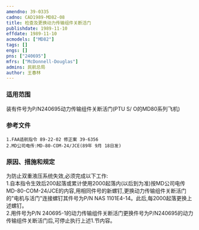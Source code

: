```yaml
---
amendno: 39-0335  
cadno: CAD1989-MD82-08  
title: 检查及更换动力传输组件关断活门  
publishdate: 1989-11-10  
effdate: 1989-11-10  
acmodels: ["MD82"]  
tags: []  
engs: []  
pns: ["240695"]  
mfrs: ["McDonnell-Douglas"]  
admins: 民航总局  
author: 王春林  
---
```

  
### 适用范围  
装有件号为P/N240695动力传输组件关断活门(PTU S/ O的MD80系列飞机)  
  
<!--more-->  
### 参考文件  
    1.FAA适航指令 89-22-02 修正案 39-6356  
    2.MD公司电传:MD-80-COM-24/JCE(89年 9月 18日发)  
  
### 原因、措施和规定  
   为防止双重液压系统失效,必须完成以下工作:  
    1.自本指令生效后200起落或累计使用2000起落内(以后到为准)按MD公司电传MD-80-COM-24/JCE的内容,用相同件号的新螺钉,更换动力传输组件关断活门的"电机与活门"连接螺钉其件号为P/N NAS 1101E4-14。此后,每2000起落更换上述螺钉。  
    2.用件号为P/N 240695-1的动力传输组件关断活门更换件号为P/N240695的动力传输组件关断活门后,可停止执行上述1.节内容。  
  
